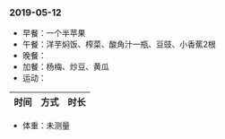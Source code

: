 ### 2019-05-12

* 早餐：一个半苹果
* 午餐：洋芋焖饭、榨菜、酸角汁一瓶、豆豉、小香蕉2根
* 晚餐：
* 加餐：杨梅、炒豆、黄瓜
* 运动：

时间 | 方式 | 时长 
-|-|-

* 体重：未测量
